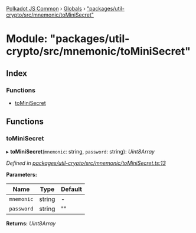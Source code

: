 [Polkadot JS Common](../README.md) › [Globals](../globals.md) › ["packages/util-crypto/src/mnemonic/toMiniSecret"](_packages_util_crypto_src_mnemonic_tominisecret_.md)

# Module: "packages/util-crypto/src/mnemonic/toMiniSecret"

## Index

### Functions

* [toMiniSecret](_packages_util_crypto_src_mnemonic_tominisecret_.md#tominisecret)

## Functions

###  toMiniSecret

▸ **toMiniSecret**(`mnemonic`: string, `password`: string): *Uint8Array*

*Defined in [packages/util-crypto/src/mnemonic/toMiniSecret.ts:13](https://github.com/polkadot-js/common/blob/d3527829/packages/util-crypto/src/mnemonic/toMiniSecret.ts#L13)*

**Parameters:**

Name | Type | Default |
------ | ------ | ------ |
`mnemonic` | string | - |
`password` | string | "" |

**Returns:** *Uint8Array*
